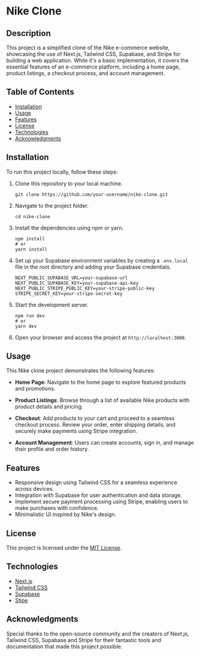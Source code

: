 # Nike Clone

## Description

This project is a simplified clone of the Nike e-commerce website, showcasing the use of Next.js, Tailwind CSS, Supabase, and Stripe for building a web application. While it's a basic implementation, it covers the essential features of an e-commerce platform, including a home page, product listings, a checkout process, and account management.

## Table of Contents

- [Installation](#installation)
- [Usage](#usage)
- [Features](#features)
- [License](#license)
- [Technologies](#technologies)
- [Acknowledgments](#acknowledgments)

## Installation

To run this project locally, follow these steps:

1. Clone this repository to your local machine.

   ```
   git clone https://github.com/your-username/nike-clone.git
   ```

2. Navigate to the project folder.

   ```
   cd nike-clone
   ```

3. Install the dependencies using npm or yarn.

   ```
   npm install
   # or
   yarn install
   ```

4. Set up your Supabase environment variables by creating a `.env.local` file in the root directory and adding your Supabase credentials.

   ```
   NEXT_PUBLIC_SUPABASE_URL=your-supabase-url
   NEXT_PUBLIC_SUPABASE_KEY=your-supabase-api-key
   NEXT_PUBLIC_STRIPE_PUBLIC_KEY=your-stripe-public-key
   STRIPE_SECRET_KEY=your-stripe-secret-key
   ```

5. Start the development server.

   ```
   npm run dev
   # or
   yarn dev
   ```

6. Open your browser and access the project at `http://localhost:3000`.

## Usage

This Nike clone project demonstrates the following features:

- **Home Page**: Navigate to the home page to explore featured products and promotions.

- **Product Listings**: Browse through a list of available Nike products with product details and pricing.

- **Checkout**: Add products to your cart and proceed to a seamless checkout process. Review your order, enter shipping details, and securely make payments using Stripe integration.

- **Account Management**: Users can create accounts, sign in, and manage their profile and order history.

## Features

- Responsive design using Tailwind CSS for a seamless experience across devices.
- Integration with Supabase for user authentication and data storage.
- Implement secure payment processing using Stripe, enabling users to make purchases with confidence.
- Minimalistic UI inspired by Nike's design.

## License

This project is licensed under the [MIT License](LICENSE).

## Technologies

- [Next.js](https://nextjs.org/)
- [Tailwind CSS](https://tailwindcss.com/)
- [Supabase](https://supabase.io/)
- [Stipe](https://stripe.com)

## Acknowledgments

Special thanks to the open-source community and the creators of Next.js, Tailwind CSS, Supabase and Stripe for their fantastic tools and documentation that made this project possible.

